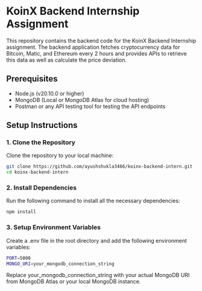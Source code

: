 # KoinX Backend Internship Assignment

This repository contains the backend code for the KoinX Backend Internship assignment. The backend application fetches cryptocurrency data for Bitcoin, Matic, and Ethereum every 2 hours and provides APIs to retrieve this data as well as calculate the price deviation.

## Prerequisites

- Node.js (v20.10.0 or higher)
- MongoDB (Local or MongoDB Atlas for cloud hosting)
- Postman or any API testing tool for testing the API endpoints

## Setup Instructions

### 1. Clone the Repository

Clone the repository to your local machine:

```bash
git clone https://github.com/ayushshukla3466/koinx-backend-intern.git
cd koinx-backend-intern
```

### 2. Install Dependencies

Run the following command to install all the necessary dependencies:

```bash
npm install
```

### 3. Setup Environment Variables

Create a .env file in the root directory and add the following environment variables:

```bash
PORT=5000
MONGO_URI=your_mongodb_connection_string
```
Replace your_mongodb_connection_string with your actual MongoDB URI from MongoDB Atlas or your local MongoDB instance.

